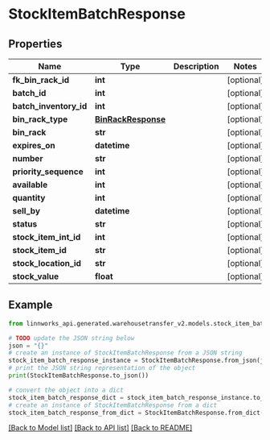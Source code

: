 # StockItemBatchResponse


## Properties

Name | Type | Description | Notes
------------ | ------------- | ------------- | -------------
**fk_bin_rack_id** | **int** |  | [optional] 
**batch_id** | **int** |  | [optional] 
**batch_inventory_id** | **int** |  | [optional] 
**bin_rack_type** | [**BinRackResponse**](BinRackResponse.md) |  | [optional] 
**bin_rack** | **str** |  | [optional] 
**expires_on** | **datetime** |  | [optional] 
**number** | **str** |  | [optional] 
**priority_sequence** | **int** |  | [optional] 
**available** | **int** |  | [optional] 
**quantity** | **int** |  | [optional] 
**sell_by** | **datetime** |  | [optional] 
**status** | **str** |  | [optional] 
**stock_item_int_id** | **int** |  | [optional] 
**stock_item_id** | **str** |  | [optional] 
**stock_location_id** | **str** |  | [optional] 
**stock_value** | **float** |  | [optional] 

## Example

```python
from linnworks_api.generated.warehousetransfer_v2.models.stock_item_batch_response import StockItemBatchResponse

# TODO update the JSON string below
json = "{}"
# create an instance of StockItemBatchResponse from a JSON string
stock_item_batch_response_instance = StockItemBatchResponse.from_json(json)
# print the JSON string representation of the object
print(StockItemBatchResponse.to_json())

# convert the object into a dict
stock_item_batch_response_dict = stock_item_batch_response_instance.to_dict()
# create an instance of StockItemBatchResponse from a dict
stock_item_batch_response_from_dict = StockItemBatchResponse.from_dict(stock_item_batch_response_dict)
```
[[Back to Model list]](../README.md#documentation-for-models) [[Back to API list]](../README.md#documentation-for-api-endpoints) [[Back to README]](../README.md)


